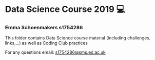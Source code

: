 # Data Science Course 2019  :computer:

### Emma Schoenmakers s1754286

This folder contains Data Science course material (including challenges, links,...) as well as Coding Club practices

For any questions email: s1754286@sms.ed.ac.uk
